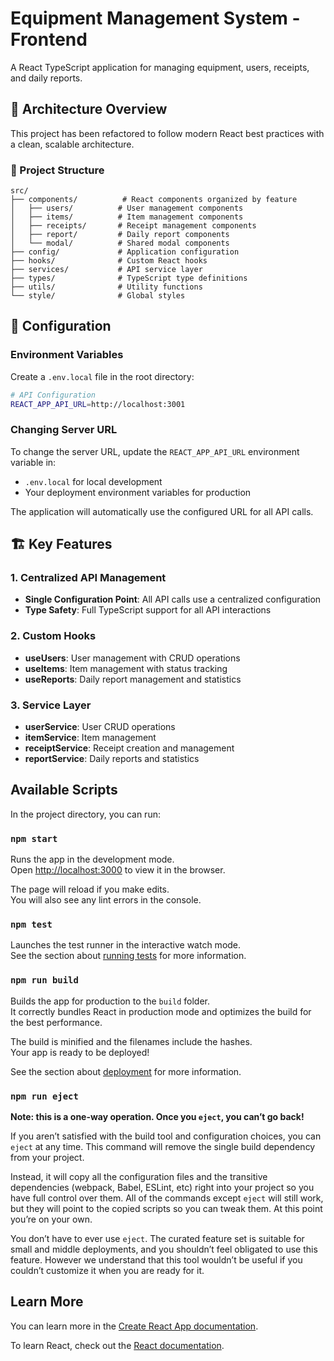 # Equipment Management System - Frontend

A React TypeScript application for managing equipment, users, receipts, and daily reports.

## 🚀 Architecture Overview

This project has been refactored to follow modern React best practices with a clean, scalable architecture.

### 📁 Project Structure

```
src/
├── components/          # React components organized by feature
│   ├── users/          # User management components
│   ├── items/          # Item management components
│   ├── receipts/       # Receipt management components
│   ├── report/         # Daily report components
│   └── modal/          # Shared modal components
├── config/             # Application configuration
├── hooks/              # Custom React hooks
├── services/           # API service layer
├── types/              # TypeScript type definitions
├── utils/              # Utility functions
└── style/              # Global styles
```

## 🔧 Configuration

### Environment Variables

Create a `.env.local` file in the root directory:

```bash
# API Configuration
REACT_APP_API_URL=http://localhost:3001
```

### Changing Server URL

To change the server URL, update the `REACT_APP_API_URL` environment variable in:
- `.env.local` for local development
- Your deployment environment variables for production

The application will automatically use the configured URL for all API calls.

## 🏗️ Key Features

### 1. Centralized API Management
- **Single Configuration Point**: All API calls use a centralized configuration
- **Type Safety**: Full TypeScript support for all API interactions

### 2. Custom Hooks
- **useUsers**: User management with CRUD operations
- **useItems**: Item management with status tracking
- **useReports**: Daily report management and statistics

### 3. Service Layer
- **userService**: User CRUD operations
- **itemService**: Item management
- **receiptService**: Receipt creation and management
- **reportService**: Daily reports and statistics

## Available Scripts

In the project directory, you can run:

### `npm start`

Runs the app in the development mode.\
Open [http://localhost:3000](http://localhost:3000) to view it in the browser.

The page will reload if you make edits.\
You will also see any lint errors in the console.

### `npm test`

Launches the test runner in the interactive watch mode.\
See the section about [running tests](https://facebook.github.io/create-react-app/docs/running-tests) for more information.

### `npm run build`

Builds the app for production to the `build` folder.\
It correctly bundles React in production mode and optimizes the build for the best performance.

The build is minified and the filenames include the hashes.\
Your app is ready to be deployed!

See the section about [deployment](https://facebook.github.io/create-react-app/docs/deployment) for more information.

### `npm run eject`

**Note: this is a one-way operation. Once you `eject`, you can’t go back!**

If you aren’t satisfied with the build tool and configuration choices, you can `eject` at any time. This command will remove the single build dependency from your project.

Instead, it will copy all the configuration files and the transitive dependencies (webpack, Babel, ESLint, etc) right into your project so you have full control over them. All of the commands except `eject` will still work, but they will point to the copied scripts so you can tweak them. At this point you’re on your own.

You don’t have to ever use `eject`. The curated feature set is suitable for small and middle deployments, and you shouldn’t feel obligated to use this feature. However we understand that this tool wouldn’t be useful if you couldn’t customize it when you are ready for it.

## Learn More

You can learn more in the [Create React App documentation](https://facebook.github.io/create-react-app/docs/getting-started).

To learn React, check out the [React documentation](https://reactjs.org/).
